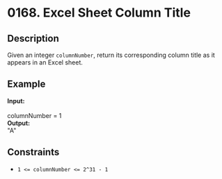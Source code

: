 # 0168. Excel Sheet Column Title

## Description

Given an integer `columnNumber`, return its corresponding column title as it appears in an Excel sheet.

## Example

**Input:**  
<br>
columnNumber = 1
<br>
**Output:**
<br>
"A"

## Constraints

- `1 <= columnNumber <= 2^31 - 1`

